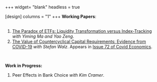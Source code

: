 +++
widget= "blank"
headless = true

[design]
columns = "1"
+++
**Working Papers**:  
<br>
1. [The Paradox of ETFs: Liquidity Transformation versus Index-Tracking](https://papers.ssrn.com/sol3/papers.cfm?abstract_id=3796474) *with Yiming Ma and Yao Zeng*.
2. [The Value of Countercyclical Capital Requirements: Evidence from COVID-19](https://papers.ssrn.com/sol3/papers.cfm?abstract_id=3798714) *with Stefan Walz*. Appears in [Issue 72 of Covid Economics](https://cepr.org/sites/default/files/CovidEconomics72.pdf?utm_source=hootsuite&utm_medium=&utm_term=&utm_content=&utm_campaign=). 
<br>


**Work in Progress:**
1. Peer Effects in Bank Choice *with Kim Cramer*.




